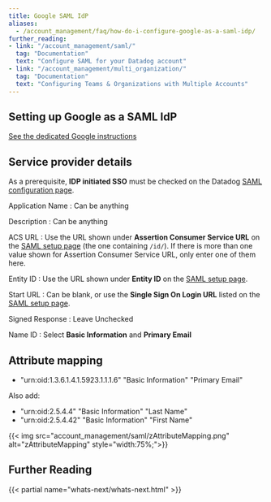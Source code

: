 ```yaml
---
title: Google SAML IdP
aliases:
  - /account_management/faq/how-do-i-configure-google-as-a-saml-idp/
further_reading:
- link: "/account_management/saml/"
  tag: "Documentation"
  text: "Configure SAML for your Datadog account"
- link: "/account_management/multi_organization/"
  tag: "Documentation"
  text: "Configuring Teams & Organizations with Multiple Accounts"
---
```


## Setting up Google as a SAML IdP

[See the dedicated Google instructions][1]

## Service provider details

As a prerequisite, **IDP initiated SSO** must be checked on the Datadog [SAML configuration page][2].

Application Name
: Can be anything

Description
: Can be anything

ACS URL
: Use the URL shown under **Assertion Consumer Service URL** on the [SAML setup page][2] (the one containing `/id/`). If there is more than one value shown for Assertion Consumer Service URL, only enter one of them here.

Entity ID
: Use the URL shown under **Entity ID** on the [SAML setup page][2].

Start URL
: Can be blank, or use the **Single Sign On Login URL** listed on the [SAML setup page][2].

Signed Response
: Leave Unchecked

Name ID
: Select **Basic Information** and **Primary Email**

## Attribute mapping

* "urn:oid:1.3.6.1.4.1.5923.1.1.1.6" "Basic Information" "Primary Email"

Also add:

* "urn:oid:2.5.4.4" "Basic Information" "Last Name"
* "urn:oid:2.5.4.42" "Basic Information" "First Name"

{{< img src="account_management/saml/zAttributeMapping.png" alt="zAttributeMapping" style="width:75%;">}}

## Further Reading

{{< partial name="whats-next/whats-next.html" >}}

[1]: https://support.google.com/a/answer/7553768
[2]: https://app.datadoghq.com/saml/saml_setup
